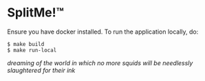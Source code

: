 # SplitMe!™

Ensure you have docker installed. To run the application locally, do:

```
$ make build
$ make run-local
````

_dreaming of the world
in which no more squids will be needlessly slaughtered
for their ink_
